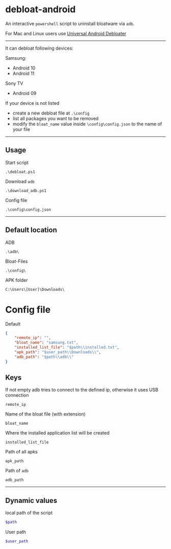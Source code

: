 # debloat-android

An interactive `powershell` script to uninstall bloatware via `adb`.

For Mac and Linux users use [Universal Android Debloater](https://gitlab.com/W1nst0n/universal-android-debloater)

---

It can debloat following devices:

Samsung:

-   Android 10
-   Android 11

Sony TV

-   Android 09

If your device is not listed

-   create a new debloat file at `.\config`
-   list all packages you want to be removed
-   modify the `bloat_name` value inside `\config\config.json` to the name of your file

---

## Usage

Start script

```
.\debloat.ps1
```

Download `adb`

```
.\download_adb.ps1
```

Config file

```
.\config\config.json
```

---

## Default location

ADB

```
.\adb\
```

Bloat-Files

```
.\config\
```

APK folder

```
C:\Users\[User]\Downloads\
```

# Config file

Default

```json
{
    "remote_ip": "",
    "bloat_name": "samsung.txt",
    "installed_list_file": "$path\\installed.txt",
    "apk_path": "$user_path\\Downloads\\",
    "adb_path": "$path\\adb\\"
}
```

## Keys

If not empty adb tries to connect to the defined ip, otherwise it uses USB connection

```
remote_ip
```

Name of the bloat file (with extension)

```
bloat_name
```

Where the installed application list will be created

```
installed_list_file
```

Path of all apks

```
apk_path
```

Path of `adb`

```
adb_path
```

---

## Dynamic values

local path of the script

```powershell
$path
```

User path

```powershell
$user_path
```
